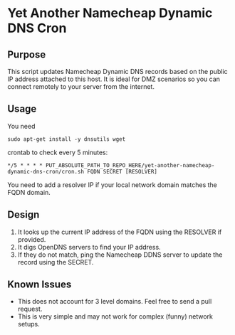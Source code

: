# Yet Another Namecheap Dynamic DNS Cron
## Purpose
This script updates Namecheap Dynamic DNS records based on the public IP address attached to this host. It is ideal for DMZ scenarios so you can connect remotely to your server from the internet.

## Usage
You need

	sudo apt-get install -y dnsutils wget

crontab to check every 5 minutes:

	*/5 * * * * PUT_ABSOLUTE_PATH_TO_REPO_HERE/yet-another-namecheap-dynamic-dns-cron/cron.sh FQDN SECRET [RESOLVER]

You need to add a resolver IP if your local network domain matches the FQDN domain.

## Design
1. It looks up the current IP address of the FQDN using the RESOLVER if provided.
2. It digs OpenDNS servers to find your IP address.
3. If they do not match, ping the Namecheap DDNS server to update the record using the SECRET.

## Known Issues
*	This does not account for 3 level domains. Feel free to send a pull request.
*	This is very simple and may not work for complex (funny) network setups.

